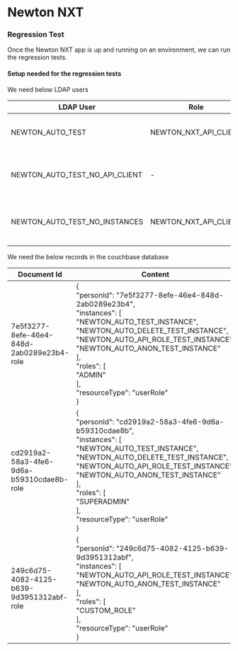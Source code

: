 # Newton NXT #

### Regression Test ###
Once the Newton NXT app is up and running on an environment, we can run the regression tests.

#### Setup needed for the regression tests ####
We need below LDAP users

| LDAP User | Role | Instances | Description |
| ------ | ------ | ------ | ------ |
| NEWTON_AUTO_TEST | NEWTON_NXT_API_CLIENT | NEWTON_AUTO_TEST_INSTANCE, NEWTON_AUTO_DELETE_TEST_INSTANCE, NEWTON_AUTO_ANON_TEST_INSTANCE, NEWTON_AUTO_API_ROLE_TEST_INSTANCE | This user is used to test all the APIs  |
| NEWTON_AUTO_TEST_NO_API_CLIENT | - | - | This user is used to test that API access is not allowed when the user doesn't have the role NEWTON_NXT_API_CLIENT |
| NEWTON_AUTO_TEST_NO_INSTANCES | NEWTON_NXT_API_CLIENT | - | This user is used to test that access on instance is not alowed unless user has the permission for that instance |

We need the below records in the couchbase database

| Document Id | Content | Description |
| ------ | ------ | ------ |
| 7e5f3277-8efe-46e4-848d-2ab0289e23b4-role |  {<br>  "personId": "7e5f3277-8efe-46e4-848d-2ab0289e23b4",<br>  "instances": [<br>    "NEWTON_AUTO_TEST_INSTANCE",<br>    "NEWTON_AUTO_DELETE_TEST_INSTANCE",<br>    "NEWTON_AUTO_API_ROLE_TEST_INSTANCE",<br>    "NEWTON_AUTO_ANON_TEST_INSTANCE"<br>  ],<br>  "roles": [<br>    "ADMIN"<br>  ],<br>  "resourceType": "userRole"<br>}  | This is the MODERATOR user |
| cd2919a2-58a3-4fe6-9d6a-b59310cdae8b-role | {<br>  "personId": "cd2919a2-58a3-4fe6-9d6a-b59310cdae8b",<br>  "instances": [<br>    "NEWTON_AUTO_TEST_INSTANCE",<br>    "NEWTON_AUTO_DELETE_TEST_INSTANCE",<br>    "NEWTON_AUTO_API_ROLE_TEST_INSTANCE",<br>    "NEWTON_AUTO_ANON_TEST_INSTANCE"<br>  ],<br>  "roles": [<br>    "SUPERADMIN"<br>  ],<br>  "resourceType": "userRole"<br>}<br> | This is the SUPERADMIN user |
| 249c6d75-4082-4125-b639-9d3951312abf-role | {<br>  "personId": "249c6d75-4082-4125-b639-9d3951312abf",<br>  "instances": [<br>    "NEWTON_AUTO_API_ROLE_TEST_INSTANCE",<br>    "NEWTON_AUTO_ANON_TEST_INSTANCE"<br>  ],<br>  "roles": [<br>    "CUSTOM_ROLE"<br>  ],<br>  "resourceType": "userRole"<br>} | This use has CUSTOM_ROLE which is used to test user defined roles for API access |

